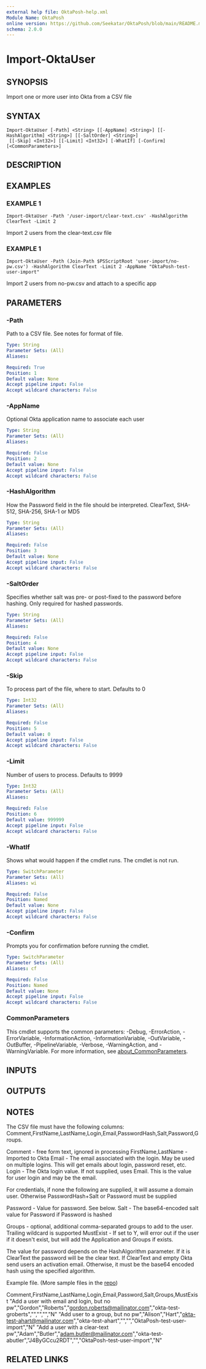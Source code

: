 ```yaml
---
external help file: OktaPosh-help.xml
Module Name: OktaPosh
online version: https://github.com/Seekatar/OktaPosh/blob/main/README.md
schema: 2.0.0
---
```


# Import-OktaUser

## SYNOPSIS
Import one or more user into Okta from a CSV file

## SYNTAX

```
Import-OktaUser [-Path] <String> [[-AppName] <String>] [[-HashAlgorithm] <String>] [[-SaltOrder] <String>]
 [[-Skip] <Int32>] [[-Limit] <Int32>] [-WhatIf] [-Confirm] [<CommonParameters>]
```

## DESCRIPTION


## EXAMPLES

### EXAMPLE 1
```
Import-OktaUser -Path '/user-import/clear-text.csv' -HashAlgorithm ClearText -Limit 2
```

Import 2 users from the clear-text.csv file

### EXAMPLE 1
```
Import-OktaUser -Path (Join-Path $PSScriptRoot 'user-import/no-pw.csv') -HashAlgorithm ClearText -Limit 2 -AppName "OktaPosh-test-user-import"
```

Import 2 users from no-pw.csv and attach to a specific app

## PARAMETERS

### -Path
Path to a CSV file.
See notes for format of file.

```yaml
Type: String
Parameter Sets: (All)
Aliases:

Required: True
Position: 1
Default value: None
Accept pipeline input: False
Accept wildcard characters: False
```

### -AppName
Optional Okta application name to associate each user

```yaml
Type: String
Parameter Sets: (All)
Aliases:

Required: False
Position: 2
Default value: None
Accept pipeline input: False
Accept wildcard characters: False
```

### -HashAlgorithm
How the Password field in the file should be interpreted.
ClearText, SHA-512, SHA-256, SHA-1 or MD5

```yaml
Type: String
Parameter Sets: (All)
Aliases:

Required: False
Position: 3
Default value: None
Accept pipeline input: False
Accept wildcard characters: False
```

### -SaltOrder
Specifies whether salt was pre- or post-fixed to the password before hashing.
Only required for hashed passwords.

```yaml
Type: String
Parameter Sets: (All)
Aliases:

Required: False
Position: 4
Default value: None
Accept pipeline input: False
Accept wildcard characters: False
```

### -Skip
To process part of the file, where to start.
Defaults to 0

```yaml
Type: Int32
Parameter Sets: (All)
Aliases:

Required: False
Position: 5
Default value: 0
Accept pipeline input: False
Accept wildcard characters: False
```

### -Limit
Number of users to process.
Defaults to 9999

```yaml
Type: Int32
Parameter Sets: (All)
Aliases:

Required: False
Position: 6
Default value: 999999
Accept pipeline input: False
Accept wildcard characters: False
```

### -WhatIf
Shows what would happen if the cmdlet runs.
The cmdlet is not run.

```yaml
Type: SwitchParameter
Parameter Sets: (All)
Aliases: wi

Required: False
Position: Named
Default value: None
Accept pipeline input: False
Accept wildcard characters: False
```

### -Confirm
Prompts you for confirmation before running the cmdlet.

```yaml
Type: SwitchParameter
Parameter Sets: (All)
Aliases: cf

Required: False
Position: Named
Default value: None
Accept pipeline input: False
Accept wildcard characters: False
```

### CommonParameters
This cmdlet supports the common parameters: -Debug, -ErrorAction, -ErrorVariable, -InformationAction, -InformationVariable, -OutVariable, -OutBuffer, -PipelineVariable, -Verbose, -WarningAction, and -WarningVariable. For more information, see [about_CommonParameters](http://go.microsoft.com/fwlink/?LinkID=113216).

## INPUTS

## OUTPUTS

## NOTES
The CSV file must have the following columns: Comment,FirstName,LastName,Login,Email,PasswordHash,Salt,Password,Groups.

Comment             - free form text, ignored in processing
FirstName,LastName  - Imported to Okta
Email               - The email associated with the login.
May be used on multiple logins.
This will get emails about login, password reset, etc.
Login               - The Okta login value.
If not supplied, uses Email.
This is the value for user login and may be the email.

For credentials, if none the following are supplied, it will assume a domain user.
Otherwise PasswordHash+Salt or Password must be supplied

Password            - Value for password.
See below.
Salt                - The base64-encoded salt value for Password if Password is hashed

Groups              - optional, additional comma-separated groups to add to the user.
Trailing wildcard is supported
MustExist           - If set to Y, will error out if the user if it doesn't exist, but will add the Application and Groups if exists.

The value for password depends on the HashAlgorithm parameter.
If it is ClearText the password will be the clear text.
If ClearText and empty Okta send users an activation email.
Otherwise, it must be the base64 encoded hash using the specified algorithm.

Example file. (More sample files in the [repo](https://github.com/Seekatar/OktaPosh/tree/main/tests/integration/user-import))

Comment,FirstName,LastName,Login,Email,Password,Salt,Groups,MustExist
"Add a user with email and login, but no pw","Gordon","Roberts","gordon.roberts@mailinator.com","okta-test-groberts","","","","N"
"Add user to a group, but no pw","Alison","Hart","okta-test-ahart@mailinator.com","okta-test-ahart","","","OktaPosh-test-user-import","N"
"Add a user with a clear-text pw","Adam","Butler","adam.butler@mailinator.com","okta-test-abutler","J4ByGCcu2RDT","","OktaPosh-test-user-import","N"


## RELATED LINKS
